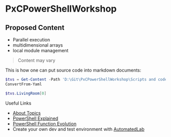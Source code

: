 # PxCPowerShellWorkshop

## Proposed Content

- Parallel execution
- multidimensional arrays
- local module management

> Content may vary

This is how one can put source code into markdown documents:

```powershell
$tvs = Get-Content -Path 'D:\Git\PxCPowerShellWorkshop\Scripts and code\Flow Control and Collection Types\tvs.yml' |
ConvertFrom-Yaml

$tvs.LivingRoom[0]
```

Useful Links
- [About Topics](https://docs.microsoft.com/en-us/powershell/module/microsoft.powershell.core/about/about?view=powershell-7.2)
- [PowerShell Explained](https://powershellexplained.com/sitemap/?utm_source=blog&utm_medium=blog&utm_content=recent)
- [PowerShell Function Evolution](https://github.com/raandree/PowerShellTraining/)
- Create your own dev and test environment with [AutomatedLab](https://automatedlab.org/en/latest/)

